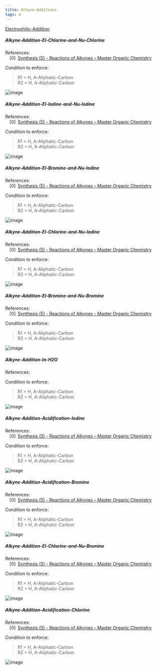 ```yaml
---
title: Alkyne-Additions
tags: ⚙️
---
```


[Electrophilic-Addition](/notes/Additions/Electrophilic-Addition.md)
 
##### Alkyne-Addition-El-Chlorine-and-Nu-Chlorine

References:   
 [0] [Synthesis (5) - Reactions of Alkynes – Master Organic Chemistry](https://www.masterorganicchemistry.com/2014/01/29/synthesis-5-reactions-of-alkynes/)  
 


 
  Condition to enforce: 
> R1 = H, A-Aliphatic-Carbon  
> R2 = H, A-Aliphatic-Carbon  
> 




![image](/notes/images/Alkyne-Addition-El-Chlorine-and-Nu-Chlorine.png)

##### Alkyne-Addition-El-Iodine-and-Nu-Iodine

References:   
 [0] [Synthesis (5) - Reactions of Alkynes – Master Organic Chemistry](https://www.masterorganicchemistry.com/2014/01/29/synthesis-5-reactions-of-alkynes/)  
 


 
  Condition to enforce: 
> R1 = H, A-Aliphatic-Carbon  
> R2 = H, A-Aliphatic-Carbon  
> 




![image](/notes/images/Alkyne-Addition-El-Iodine-and-Nu-Iodine.png)

##### Alkyne-Addition-El-Bromine-and-Nu-Iodine

References:   
 [0] [Synthesis (5) - Reactions of Alkynes – Master Organic Chemistry](https://www.masterorganicchemistry.com/2014/01/29/synthesis-5-reactions-of-alkynes/)  
 


 
  Condition to enforce: 
> R1 = H, A-Aliphatic-Carbon  
> R2 = H, A-Aliphatic-Carbon  
> 




![image](/notes/images/Alkyne-Addition-El-Bromine-and-Nu-Iodine.png)

##### Alkyne-Addition-El-Chlorine-and-Nu-Iodine

References:   
 [0] [Synthesis (5) - Reactions of Alkynes – Master Organic Chemistry](https://www.masterorganicchemistry.com/2014/01/29/synthesis-5-reactions-of-alkynes/)  
 


 
  Condition to enforce: 
> R1 = H, A-Aliphatic-Carbon  
> R2 = H, A-Aliphatic-Carbon  
> 




![image](/notes/images/Alkyne-Addition-El-Chlorine-and-Nu-Iodine.png)

##### Alkyne-Addition-El-Bromine-and-Nu-Bromine

References:   
 [0] [Synthesis (5) - Reactions of Alkynes – Master Organic Chemistry](https://www.masterorganicchemistry.com/2014/01/29/synthesis-5-reactions-of-alkynes/)  
 


 
  Condition to enforce: 
> R1 = H, A-Aliphatic-Carbon  
> R2 = H, A-Aliphatic-Carbon  
> 




![image](/notes/images/Alkyne-Addition-El-Bromine-and-Nu-Bromine.png)

##### Alkyne-Addition-In-H2O

References: 


 
  Condition to enforce: 
> R1 = H, A-Aliphatic-Carbon  
> R2 = H, A-Aliphatic-Carbon  
> 




![image](/notes/images/Alkyne-Addition-In-H2O.png)

##### Alkyne-Addition-Acidification-Iodine

References:   
 [0] [Synthesis (5) - Reactions of Alkynes – Master Organic Chemistry](https://www.masterorganicchemistry.com/2014/01/29/synthesis-5-reactions-of-alkynes/)  
 


 
  Condition to enforce: 
> R1 = H, A-Aliphatic-Carbon  
> R2 = H, A-Aliphatic-Carbon  
> 




![image](/notes/images/Alkyne-Addition-Acidification-Iodine.png)

##### Alkyne-Addition-Acidification-Bromine

References:   
 [0] [Synthesis (5) - Reactions of Alkynes – Master Organic Chemistry](https://www.masterorganicchemistry.com/2014/01/29/synthesis-5-reactions-of-alkynes/)  
 


 
  Condition to enforce: 
> R1 = H, A-Aliphatic-Carbon  
> R2 = H, A-Aliphatic-Carbon  
> 




![image](/notes/images/Alkyne-Addition-Acidification-Bromine.png)

##### Alkyne-Addition-El-Chlorine-and-Nu-Bromine

References:   
 [0] [Synthesis (5) - Reactions of Alkynes – Master Organic Chemistry](https://www.masterorganicchemistry.com/2014/01/29/synthesis-5-reactions-of-alkynes/)  
 


 
  Condition to enforce: 
> R1 = H, A-Aliphatic-Carbon  
> R2 = H, A-Aliphatic-Carbon  
> 




![image](/notes/images/Alkyne-Addition-El-Chlorine-and-Nu-Bromine.png)

##### Alkyne-Addition-Acidification-Chlorine

References:   
 [0] [Synthesis (5) - Reactions of Alkynes – Master Organic Chemistry](https://www.masterorganicchemistry.com/2014/01/29/synthesis-5-reactions-of-alkynes/)  
 


 
  Condition to enforce: 
> R1 = H, A-Aliphatic-Carbon  
> R2 = H, A-Aliphatic-Carbon  
> 




![image](/notes/images/Alkyne-Addition-Acidification-Chlorine.png)

